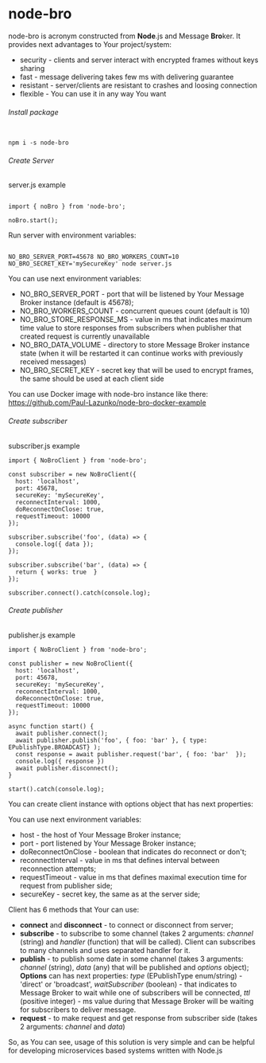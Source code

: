 # node-bro

node-bro is acronym constructed from **Node**.js and Message **Bro**ker.
It provides next advantages to Your project/system:
- security - clients and server interact with encrypted frames without keys sharing
- fast - message delivering takes few ms with delivering guarantee
- resistant - server/clients are resistant to crashes and loosing connection
- flexible - You can use it in any way You want

###### Install package

```shell script

npm i -s node-bro

```

###### Create Server

server.js example
```ecmascript 6

import { noBro } from 'node-bro';

noBro.start();

```
Run server with environment variables:

```shell script

NO_BRO_SERVER_PORT=45678 NO_BRO_WORKERS_COUNT=10 NO_BRO_SECRET_KEY='mySecureKey' node server.js

```

You can use next environment variables:
- NO_BRO_SERVER_PORT - port that will be listened by Your Message Broker instance (default is 45678);
- NO_BRO_WORKERS_COUNT - concurrent queues count (default is 10)
- NO_BRO_STORE_RESPONSE_MS - value in ms that indicates maximum time value to store responses from subscribers when publisher that created request is currently unavailable
- NO_BRO_DATA_VOLUME - directory to store Message Broker instance state (when it will be restarted it can continue works with previously received messages)
- NO_BRO_SECRET_KEY - secret key that will be used to encrypt frames, the same should be used at each client side

You can use Docker image with node-bro instance like there:
https://github.com/Paul-Lazunko/node-bro-docker-example

###### Create subscriber

subscriber.js example

```ecmascript 6
import { NoBroClient } from 'node-bro';

const subscriber = new NoBroClient({
  host: 'localhost',
  port: 45678,
  secureKey: 'mySecureKey',
  reconnectInterval: 1000,
  doReconnectOnClose: true,
  requestTimeout: 10000
});

subscriber.subscribe('foo', (data) => {
  console.log({ data });
});

subscriber.subscribe('bar', (data) => {
  return { works: true  }
});

subscriber.connect().catch(console.log);
```

###### Create publisher

publisher.js example

```ecmascript 6
import { NoBroClient } from 'node-bro';

const publisher = new NoBroClient({
  host: 'localhost',
  port: 45678,
  secureKey: 'mySecureKey',
  reconnectInterval: 1000,
  doReconnectOnClose: true,
  requestTimeout: 10000
});

async function start() {
  await publisher.connect();
  await publisher.publish('foo', { foo: 'bar' }, { type: EPublishType.BROADCAST} );
  const response = await publisher.request('bar', { foo: 'bar'  });
  console.log({ response })
  await publisher.disconnect();
}

start().catch(console.log);

```
You can create client instance with options object that has next properties:

You can use next environment variables:
- host - the host of Your Message Broker instance;
- port - port listened by Your Message Broker instance;
- doReconnectOnClose - boolean that indicates do reconnect or don't;
- reconnectInterval - value in ms that defines interval between reconnection attempts;
- requestTimeout -  value in ms that defines maximal execution time for request from publisher side;
- secureKey - secret key, the same as at the server side;

Client has 6 methods that Your can use:

- **connect** and **disconnect** - to connect or disconnect from server;
- **subscribe** - to subscribe to some channel (takes 2 arguments: _channel_ (string) and _handler_ (function) that will be called).
Client can subscribes  to many channels and uses separated handler for it.
- **publish** - to publish some date in some channel (takes 3 arguments: _channel_ (string), _data_ (any) that will be published and _options_ object);
**Options** can has next properties: _type_ (EPublishType enum/string) - 'direct' or 'broadcast', _waitSubscriber_ (boolean) - that indicates to Message Broker to wait while one of subscribers will be connected, _ttl_ (positive integer) - ms value during that Message Broker will be waiting for subscribers to deliver message.
- **request** - to make request and get response from subscriber side (takes 2 arguments: _channel_ and _data_) 

So, as You can see, usage of this solution is very simple and can be helpful for developing microservices based systems written with Node.js
